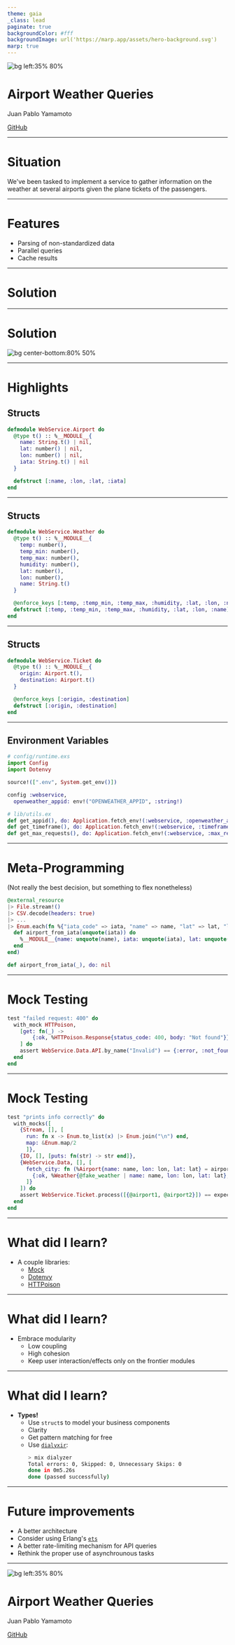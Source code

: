 ```yaml
---
theme: gaia
_class: lead
paginate: true
backgroundColor: #fff
backgroundImage: url('https://marp.app/assets/hero-background.svg')
marp: true
---
```


![bg left:35% 80%](https://cdn.icon-icons.com/icons2/2699/PNG/512/elixir_lang_logo_icon_169207.png)

# **Airport Weather Queries**

Juan Pablo Yamamoto

[GitHub](https://github.com/jpyamamoto/concurrent_webservice)

---

# Situation

We've been tasked to implement a service to gather information on the weather at several airports given the plane tickets of the passengers.

---

# Features
- Parsing of non-standardized data
- Parallel queries
- Cache results

---

# Solution

---

# Solution

![bg center-bottom:80% 50%](https://cdn.icon-icons.com/icons2/2699/PNG/512/elixir_lang_logo_icon_170184.png)

---

# Highlights

## Structs

```elixir
defmodule WebService.Airport do
  @type t() :: %__MODULE__{
    name: String.t() | nil,
    lat: number() | nil,
    lon: number() | nil,
    iata: String.t() | nil
  }

  defstruct [:name, :lon, :lat, :iata]
end
```

---

## Structs

```elixir
defmodule WebService.Weather do
  @type t() :: %__MODULE__{
    temp: number(),
    temp_min: number(),
    temp_max: number(),
    humidity: number(),
    lat: number(),
    lon: number(),
    name: String.t()
  }

  @enforce_keys [:temp, :temp_min, :temp_max, :humidity, :lat, :lon, :name]
  defstruct [:temp, :temp_min, :temp_max, :humidity, :lat, :lon, :name]
end
```

---

## Structs

```elixir
defmodule WebService.Ticket do
  @type t() :: %__MODULE__{
    origin: Airport.t(),
    destination: Airport.t()
  }

  @enforce_keys [:origin, :destination]
  defstruct [:origin, :destination]
end
```

---

## Environment Variables

```elixir
# config/runtime.exs
import Config
import Dotenvy

source!([".env", System.get_env()])

config :webservice,
  openweather_appid: env!("OPENWEATHER_APPID", :string!)
```

```elixir
# lib/utils.ex
def get_appid(), do: Application.fetch_env!(:webservice, :openweather_appid)
def get_timeframe(), do: Application.fetch_env!(:webservice, :timeframe)
def get_max_requests(), do: Application.fetch_env!(:webservice, :max_requests)
```

---

# Meta-Programming
(Not really the best decision, but something to flex nonetheless)

```elixir
@external_resource
|> File.stream!()
|> CSV.decode(headers: true)
|> ...
|> Enum.each(fn %{"iata_code" => iata, "name" => name, "lat" => lat, "lon" => lon} ->
  def airport_from_iata(unquote(iata)) do
    %__MODULE__{name: unquote(name), iata: unquote(iata), lat: unquote(lat), lon: unquote(lon)}
  end
end)

def airport_from_iata(_), do: nil
```

---

# Mock Testing

```elixir
test "failed request: 400" do
  with_mock HTTPoison,
    [get: fn(_) ->
        {:ok, %HTTPoison.Response{status_code: 400, body: "Not found"}} end
    ] do
    assert WebService.Data.API.by_name("Invalid") == {:error, :not_found}
  end
end
```

---

# Mock Testing

```elixir
test "prints info correctly" do
  with_mocks([
    {Stream, [], [
      run: fn x -> Enum.to_list(x) |> Enum.join("\n") end,
      map: &Enum.map/2
      ]},
    {IO, [], [puts: fn(str) -> str end]},
    {WebService.Data, [], [
      fetch_city: fn (%Airport{name: name, lon: lon, lat: lat} = airport) -> 
        {:ok, %Weather{@fake_weather | name: name, lon: lon, lat: lat}, airport} end
      ]}
    ]) do
    assert WebService.Ticket.process([{@airport1, @airport2}]) == expected_string
  end
end
```

---

# What did I learn?

* A couple libraries:
  * [Mock](https://hexdocs.pm/mock/Mock.html)
  * [Dotenvy](https://hexdocs.pm/dotenvy/readme.html)
  * [HTTPoison](https://hexdocs.pm/httpoison/HTTPoison.html)

---

# What did I learn?

* Embrace modularity
  * Low coupling
  * High cohesion
  * Keep user interaction/effects only on the frontier modules

---

# What did I learn?

* **Types!**
  * Use `struct`s to model your business components
  * Clarity
  * Get pattern matching for free
  * Use [`dialyxir`](https://hexdocs.pm/dialyxir/readme.html):
    ```sh
    > mix dialyzer
    Total errors: 0, Skipped: 0, Unnecessary Skips: 0
    done in 0m5.26s
    done (passed successfully)
    ```

---

# Future improvements

* A better architecture
* Consider using Erlang's [`ets`](https://www.erlang.org/doc/man/ets.html)
* A better rate-limiting mechanism for API queries
* Rethink the proper use of asynchrounous tasks

---

<!-- _class: lead -->

![bg left:35% 80%](https://cdn.icon-icons.com/icons2/2699/PNG/512/elixir_lang_logo_icon_169207.png)

# **Airport Weather Queries**

Juan Pablo Yamamoto

[GitHub](https://github.com/jpyamamoto/concurrent_webservice)